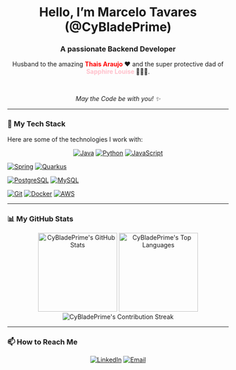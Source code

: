 <div align="center">
  
  <h1>
    Hello, I’m Marcelo Tavares (@CyBladePrime)
  </h1>
  
  <h3>A passionate Backend Developer</h3>

  <p>
    Husband to the amazing <strong><span style="color: red;"> Thais Araujo </span></strong> ❤️ and the super protective dad of <strong><span style="color: pink;"> Sapphire Louise </span></strong> 👨‍👩‍👧.
  </p>
  
  <br>

  <p><em>May the Code be with you! ✨</em></p>
  
</div>

---

### 🚀 My Tech Stack

Here are some of the technologies I work with:

<p align="center">
  <a href="https://www.java.com" target="_blank" rel="noreferrer"><img src="https://img.shields.io/badge/Java-ED8B00?style=for-the-badge&logo=openjdk&logoColor=white" alt="Java"/></a>
  <a href="https://www.python.org" target="_blank" rel="noreferrer"><img src="https://img.shields.io/badge/Python-3776AB?style=for-the-badge&logo=python&logoColor=white" alt="Python"/></a>
  <a href="https://developer.mozilla.org/en-US/docs/Web/JavaScript" target="_blank" rel="noreferrer"><img src="https://img.shields.io/badge/JavaScript-F7DF1E?style=for-the-badge&logo=javascript&logoColor=black" alt="JavaScript"/></a>
  
  <a href="https://spring.io/" target="_blank" rel="noreferrer"><img src="https://img.shields.io/badge/Spring-6DB33F?style=for-the-badge&logo=spring&logoColor=white" alt="Spring"/></a>
  <a href="https://quarkus.io/" target="_blank" rel="noreferrer"><img src="https://img.shields.io/badge/Quarkus-4695EB?style=for-the-badge&logo=quarkus&logoColor=white" alt="Quarkus"/></a>
  
  <a href="https://www.postgresql.org" target="_blank" rel="noreferrer"><img src="https://img.shields.io/badge/PostgreSQL-4169E1?style=for-the-badge&logo=postgresql&logoColor=white" alt="PostgreSQL"/></a>
  <a href="https://www.mysql.com/" target="_blank" rel="noreferrer"><img src="https://img.shields.io/badge/MySQL-4479A1?style=for-the-badge&logo=mysql&logoColor=white" alt="MySQL"/></a>
  
  <a href="https://git-scm.com/" target="_blank" rel="noreferrer"><img src="https://img.shields.io/badge/GIT-E44C30?style=for-the-badge&logo=git&logoColor=white" alt="Git"/></a>
  <a href="https://www.docker.com/" target="_blank" rel="noreferrer"><img src="https://img.shields.io/badge/Docker-2496ED?style=for-the-badge&logo=docker&logoColor=white" alt="Docker"/></a>
  <a href="https://aws.amazon.com" target="_blank" rel="noreferrer"><img src="https://img.shields.io/badge/Amazon_AWS-232F3E?style=for-the-badge&logo=amazon-aws&logoColor=white" alt="AWS"/></a>
</p>

---

### 📊 My GitHub Stats

<div align="center">
  <img height="180em" src="https://github-readme-stats.vercel.app/api?username=CyBladePrime&show_icons=true&theme=dracula&include_all_commits=true&count_private=true" alt="CyBladePrime's GitHub Stats"/>
  <img height="180em" src="https://github-readme-stats.vercel.app/api/top-langs/?username=CyBladePrime&layout=compact&langs_count=7&theme=dracula" alt="CyBladePrime's Top Languages"/>
  <br/>
  <img align="center" src="https://github-readme-streak-stats.herokuapp.com/?user=CyBladePrime&theme=dracula" alt="CyBladePrime's Contribution Streak" />
</div>

---

### 📫 How to Reach Me

<p align="center">
  <a href="https://www.linkedin.com/in/YOUR_LINKEDIN_USERNAME/" target="_blank"><img src="https://img.shields.io/badge/-LinkedIn-0077B5?style=for-the-badge&logo=linkedin&logoColor=white" alt="LinkedIn"></a>
  <a href="mailto:YOUR_EMAIL@example.com"><img src="https://img.shields.io/badge/-Email-D14836?style=for-the-badge&logo=gmail&logoColor=white" alt="Email"></a>
</p>
